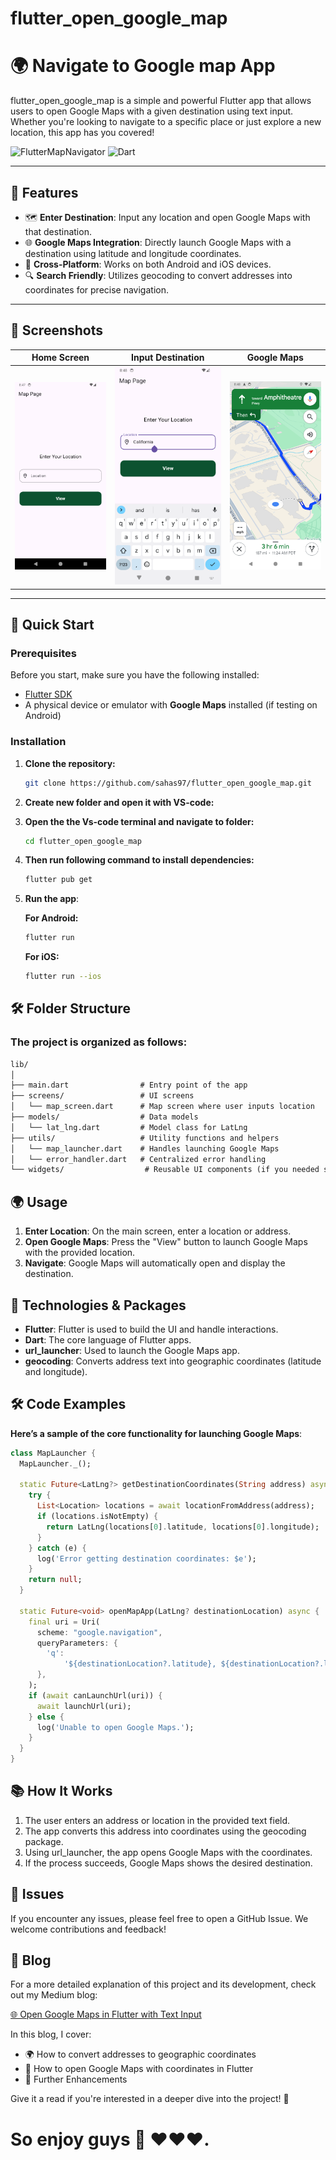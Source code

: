 # flutter_open_google_map

# 🌍 Navigate to Google map App

flutter_open_google_map is a simple and powerful Flutter app that allows users to open Google Maps with a given destination using text input. Whether you're looking to navigate to a specific place or just explore a new location, this app has you covered!

![FlutterMapNavigator](https://img.shields.io/badge/flutter-v3.24.0-blue?logo=flutter)
![Dart](https://img.shields.io/badge/dart-v3.5.0-blue?logo=dart)

---

## 📱 Features

- 🗺 **Enter Destination**: Input any location and open Google Maps with that destination.
- 🌐 **Google Maps Integration**: Directly launch Google Maps with a destination using latitude and longitude coordinates.
- 🚀 **Cross-Platform**: Works on both Android and iOS devices.
- 🔍 **Search Friendly**: Utilizes geocoding to convert addresses into coordinates for precise navigation.

---

## 📸 Screenshots

| Home Screen | Input Destination | Google Maps |
|-------------|-------------------|-------------|
| ![Home](screenshots/home_screen.png) | ![Input](screenshots/input_destination.png) | ![Maps](screenshots/maps_opened.png) |

---

## 🚀 Quick Start

### Prerequisites

Before you start, make sure you have the following installed:

- [Flutter SDK](https://flutter.dev/docs/get-started/install)
- A physical device or emulator with **Google Maps** installed (if testing on Android)

### Installation

1. **Clone the repository:**
   ```bash
   git clone https://github.com/sahas97/flutter_open_google_map.git
2. **Create new folder and open it with VS-code:**
   
3. **Open the the Vs-code terminal and navigate to folder:**
   ```bash
   cd flutter_open_google_map

4. **Then run following command to install dependencies:**
    ```bash
    flutter pub get
5. **Run the app**:

   **For Android:**
   ```bash
   flutter run
   ```
   **For iOS:**
   ```bash
   flutter run --ios
## 🛠 Folder Structure
### The project is organized as follows:

```markdown
lib/
│
├── main.dart                # Entry point of the app
├── screens/                 # UI screens
│   └── map_screen.dart      # Map screen where user inputs location
├── models/                  # Data models
│   └── lat_lng.dart         # Model class for LatLng
├── utils/                   # Utility functions and helpers
│   └── map_launcher.dart    # Handles launching Google Maps
│   └── error_handler.dart   # Centralized error handling
└── widgets/                  # Reusable UI components (if you needed separate widgets. I didn't separte that for easy understanding.)

```

## 🌍 Usage
1. **Enter Location**: On the main screen, enter a location or address.
2. **Open Google Maps**: Press the "View" button to launch Google Maps with the provided location.
3. **Navigate**: Google Maps will automatically open and display the destination.

## 🧰 Technologies & Packages
- **Flutter**: Flutter is used to build the UI and handle interactions.
- **Dart**: The core language of Flutter apps.
- **url_launcher**: Used to launch the Google Maps app.
- **geocoding**: Converts address text into geographic coordinates (latitude and longitude).

## 🛠 Code Examples
**Here’s a sample of the core functionality for launching Google Maps**:
```dart
class MapLauncher {
  MapLauncher._();

  static Future<LatLng?> getDestinationCoordinates(String address) async {
    try {
      List<Location> locations = await locationFromAddress(address);
      if (locations.isNotEmpty) {
        return LatLng(locations[0].latitude, locations[0].longitude);
      }
    } catch (e) {
      log('Error getting destination coordinates: $e');
    }
    return null;
  }

  static Future<void> openMapApp(LatLng? destinationLocation) async {
    final uri = Uri(
      scheme: "google.navigation",
      queryParameters: {
        'q':
            '${destinationLocation?.latitude}, ${destinationLocation?.longitude}'
      },
    );
    if (await canLaunchUrl(uri)) {
      await launchUrl(uri);
    } else {
      log('Unable to open Google Maps.');
    }
  }
}

```

## 📚 How It Works
1. The user enters an address or location in the provided text field.
2. The app converts this address into coordinates using the geocoding package.
3. Using url_launcher, the app opens Google Maps with the coordinates.
3. If the process succeeds, Google Maps shows the desired destination.

## 🐛 Issues
If you encounter any issues, please feel free to open a GitHub Issue. We welcome contributions and feedback!

## 📝 Blog

For a more detailed explanation of this project and its development, check out my Medium blog:

[🌐 Open Google Maps in Flutter with Text Input](https://medium.com/@yourusername/flutter-open-google-maps-with-text-input-and-latitude-longitude-navigation-xyz123)

In this blog, I cover:
- 🌍 How to convert addresses to geographic coordinates
- 🧭 How to open Google Maps with coordinates in Flutter
- 🔧 Further Enhancements

Give it a read if you're interested in a deeper dive into the project! 🥂


# So enjoy guys 🥂 ❤️❤️❤.